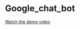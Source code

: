 # Google_chat_bot

[Watch the demo video](https://github.com/rohansb10/Google_chat_bot/blob/main/show_video.mp4)